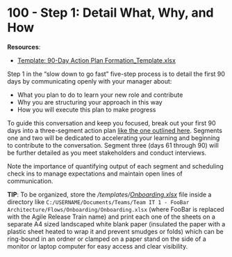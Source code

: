 # 100 - Step 1: Detail What, Why, and How

**Resources**:
- [Template: 90-Day Action Plan Formation_Template.xlsx](../../../templates/90-Day%20Action%20Plan%20Formation_Template.xlsx)

Step 1 in the “slow down to go fast” five-step process is to detail the first 90 days by communicating openly with your manager about:

- What you plan to do to learn your new role and contribute
- Why you are structuring your approach in this way
- How you will execute this plan to make progress

To guide this conversation and keep you focused, break out your first 90 days into a three-segment action plan [like the one outlined here](https://www.alumni.hbs.edu/alumni/Documents/careers/90-Day%20Action%20Plan%20Formation_Template.xlsx). Segments one and two will be dedicated to accelerating your learning and beginning to contribute to the conversation. Segment three (days 61 through 90) will be further detailed as you meet stakeholders and conduct interviews.

Note the importance of quantifying output of each segment and scheduling check ins to manage expectations and maintain open lines of communication.

**TIP**:
To be organized, store the */templates/[Onboarding.xlsx](../../../templates/Onboarding.xlsx)* file inside a directory like ```C:/USERNAME/Documents/Teams/Team IT 1 - FooBar Architecture/Flows/Onboarding/Onboarding.xlsx``` (where FooBar is replaced with the Agile Release Train name) and print each one of the sheets on a separate A4 sized landscaped white blank paper (insulated the paper with a plastic sheet heated to wrap it and prevent smudges or folds) which can be ring-bound in an ordner or clamped on a paper stand on the side of a monitor or laptop computer for easy access and clear visibility.
